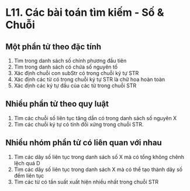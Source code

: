 
# L11. Các bài toán tìm kiếm - Số & Chuỗi

## Một phần tử theo đặc tính

1. Tìm trong danh sách số chính phương đầu tiên
2. Tìm trong danh sách có chứa số nguyên tố
3. Xác định chuỗi con subStr có trong chuỗi ký tự STR
4. Xác định các từ có trong chuỗi ký tự STR là chữ hoa hoàn toàn
5. Xác định các ký tự đầu của các từ trong chuỗi STR

## Nhiều phần tử theo quy luật

1. Tìm các chuỗi số liên tục tăng dần có trong danh sách số nguyên X
2. Tìm các chuỗi ký tự có tính đối xứng trong chuỗi STR.

## Nhiều nhóm phần tử có liên quan với nhau

1. Tìm các dãy số liên tục trong danh sách số X mà có tổng không chênh lệch quá D
2. Tìm các dãy số liên tục trong danh sách X mà có thể tạo thành dãy số đếm liên tục
3. Tìm các từ có tần suất xuất hiện nhiều nhất trong chuỗi STR 
